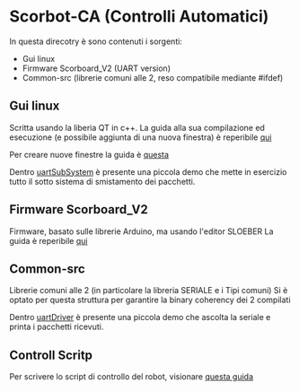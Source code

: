 # Scorbot-CA (Controlli Automatici)
In questa direcotry è sono contenuti i sorgenti:
- Gui linux
- Firmware Scorboard_V2 (UART version)
- Common-src (librerie comuni alle 2, reso compatibile mediante #ifdef)

## Gui linux
Scritta usando la liberia QT in c++.
La guida alla sua compilazione ed esecuzione (e possibile aggiunta di una nuova finestra) è reperibile [qui](0_Guide/UI_Compiling_Guide.md)

Per creare nuove finestre la guida è [questa](0_Guide/Make_newUi_Guide.md)

Dentro [uartSubSystem](Scorbot-V2_UI/uartSubSystem/uartSubSystem_demo) è presente una piccola demo che mette in esercizio tutto il sotto sistema di smistamento dei pacchetti.

## Firmware Scorboard_V2
Firmware, basato sulle librerie Arduino, ma usando l'editor SLOEBER
La guida è reperibile [qui](0_Guide/SloeberInstall.md)

## Common-src
Librerie comuni alle 2 (in particolare la libreria SERIALE e i Tipi comuni)
Si è optato per questa struttura per garantire la binary coherency dei 2 compilati

Dentro [uartDriver](Common-src/uartDriver/pcListen_demo) è presente una piccola demo che ascolta la seriale e printa i pacchetti ricevuti.

## Controll Scritp
Per scrivere lo script di controllo del robot, visionare [questa guida](0_Guide/WriteControllScript.md)
